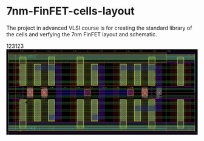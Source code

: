 # 7nm-FinFET-cells-layout
The project in advanced VLSI course is for creating the standard library of the cells and verfying the 7nm FinFET layout and schematic.  

123123
![AOI21](https://github.com/yichienchiang/7nm-FinFET-cells-layout/blob/89223d31bbb72b67e8a0dd236aad5a9a58a4cc1a/AOI21_layout.PNG)
